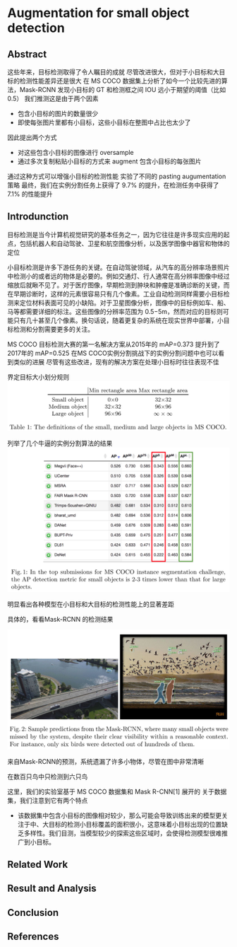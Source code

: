# Augmentation for small object detection
## Abstract
这些年来，目标检测取得了令人瞩目的成就
尽管改进很大，但对于小目标和大目标的检测性能差异还是很大
在 MS COCO 数据集上分析了如今一个比较先进的算法，Mask-RCNN
发现小目标的 GT 和检测框之间 IOU 远小于期望的阈值（比如0.5）
我们推测这是由于两个因素
* 包含小目标的图片的数量很少
* 即使每张图片里都有小目标，这些小目标在整图中占比也太少了
  

因此提出两个方式
* 对这些包含小目标的图像进行 oversample
* 通过多次复制粘贴小目标的方式来 augment 包含小目标的每张图片

通过这种方式可以增强小目标的检测性能
实验了不同的 pasting augumentation 策略
最终，我们在实例分割任务上获得了 9.7% 的提升，在检测任务中获得了 7.1% 的性能提升

## Introdunction

目标检测是当今计算机视觉研究的基本任务之一，因为它往往是许多现实应用的起点，包括机器人和自动驾驶、卫星和航空图像分析，以及医学图像中器官和物体的定位

小目标检测是许多下游任务的关键。在自动驾驶领域，从汽车的高分辨率场景照片中检测小的或者远的物体是必要的。例如交通灯、行人通常在高分辨率图像中经过缩放后就瞅不见了。对于医疗图像，早期检测到肿块和肿瘤是准确诊断的关键，而在早期诊断时，这样的元素很容易只有几个像素。工业自动检测同样需要小目标检测来定位材料表面可见的小缺陷。对于卫星图像分析，图像中的目标例如车、船、马等都需要详细的标注。这些图像的分辨率范围为 0.5−5m，然而对应的目标则可能只有几十甚至几个像素。换句话说，随着更复杂的系统在现实世界中部署，小目标检测和分割需要更多的关注。

MS COCO 目标检测大赛的第一名解决方案从2015年的 mAP=0.373 提升到了2017年的 mAP=0.525
在MS COCO实例分割挑战下的实例分割问题中也可以看到类似的进展
尽管有这些改进，现有的解决方案在处理小目标时往往表现不佳

界定目标大小划分规则![1571295786916](1571295786916.png)

列举了几个牛逼的实例分割算法的结果![1571295799040](1571295799040.png)

明显看出各种模型在小目标和大目标的检测性能上的显著差距

 具体的，看看Mask-RCNN 的检测结果

![1571295753008](1571295753008.png)

来自Mask-RCNN的预测，系统遗漏了许多小物体，尽管在图中非常清晰

在数百只鸟中只检测到六只鸟

这里，我们的实验室基于 MS COCO 数据集和 Mask R-CNN[1] 展开的
关于数据集，我们注意到它有两个特点
* 该数据集中包含小目标的图像相对较少，那么可能会导致训练出来的模型更关注于中、大目标的检测小目标覆盖的面积很小，这意味着小目标出现的位置缺乏多样性。我们目测，当模型较少的探索这些区域时，会使得检测模型很难推广到小目标。 






##  Related Work

## Result and Analysis

## Conclusion

## References

